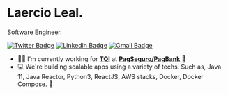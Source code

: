 # Laercio Leal. 
Software Engineer.

[![Twitter Badge](https://img.shields.io/badge/Twitter-1DA1F2?style=for-the-badge&logo=twitter&logoColor=white)](https://www.linkedin.com/in/laercioth/)
[![Linkedin Badge](https://img.shields.io/badge/LinkedIn-0077B5?style=for-the-badge&logo=linkedin&logoColor=white)](https://www.linkedin.com/in/laercioth/) 
[![Gmail Badge](https://img.shields.io/badge/Gmail-D14836?style=for-the-badge&logo=gmail&logoColor=white)](mailto:laercioth@gmail.com)

- 👨🏻‍ I’m currently working for **[TQI](https://www.tqi.com.br/en/home-en/)** at **[PagSeguro/PagBank](https://pagseguro.uol.com.br/)** :office:
- 💻 We're building scalable apps using a variety of techs. Such as, Java 11, Java Reactor, Python3, ReactJS, AWS stacks, Docker, Docker Compose. 🚀



